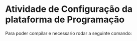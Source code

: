 # Atividade de Configuração da plataforma de Programação

Para poder compilar e necessario rodar a seguinte comando:

